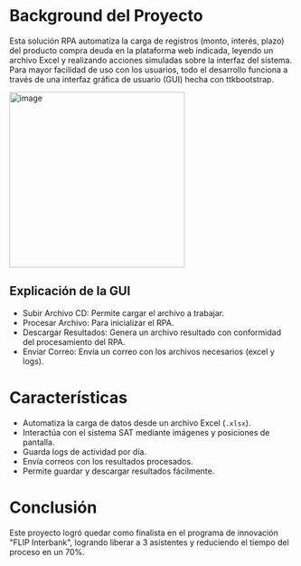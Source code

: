# Background del Proyecto
Esta solución RPA automatiza la carga de registros (monto, interés, plazo) del producto compra deuda en la plataforma web indicada, leyendo un archivo Excel y realizando acciones simuladas sobre la interfaz del sistema. Para mayor facilidad de uso con los usuarios, todo el desarrollo funciona a través de una interfaz gráfica de usuario (GUI) hecha con ttkbootstrap.

<img width="310" alt="image" src="https://github.com/user-attachments/assets/63dcd6fa-f9fb-47f9-afdb-ebd68a647080" />

## Explicación de la GUI
- Subir Archivo CD: Permite cargar el archivo a trabajar.
- Procesar Archivo: Para inicializar el RPA.
- Descargar Resultados: Genera un archivo resultado con conformidad del procesamiento del RPA.
- Enviar Correo: Envía un correo con los archivos necesarios (excel y logs).

# Características
- Automatiza la carga de datos desde un archivo Excel (`.xlsx`).
- Interactúa con el sistema SAT mediante imágenes y posiciones de pantalla.
- Guarda logs de actividad por día.
- Envía correos con los resultados procesados.
- Permite guardar y descargar resultados fácilmente.

# Conclusión
Este proyecto logró quedar como finalista en el programa de innovación "FLIP Interbank", logrando liberar a 3 asistentes y reduciendo el tiempo del proceso en un 70%.

